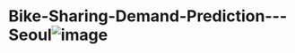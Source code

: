 # Bike-Sharing-Demand-Prediction---Seoul![image](https://user-images.githubusercontent.com/112719599/202780066-cf28f091-187d-4ba3-aef1-e596397ce55a.png)
